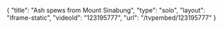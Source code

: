 {
    "title": "Ash spews from Mount Sinabung",
    "type": "solo",
    "layout": "iframe-static",
    "videoId": "123195777",
    "url": "\/tvpembed\/123195777"
}